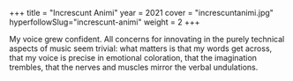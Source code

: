 +++
title = "Increscunt Animi"
year = 2021
cover = "increscuntanimi.jpg"
hyperfollowSlug="increscunt-animi"
weight = 2
+++

My voice grew confident. All concerns for innovating in the purely technical aspects of music seem trivial: what matters is that my words get across, that my voice is precise in emotional coloration, that the imagination trembles, that the nerves and muscles mirror the verbal undulations.
